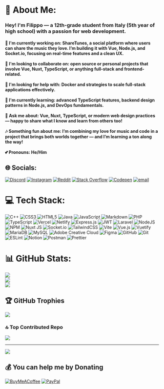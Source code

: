 # 💫 About Me:
### Hey! I'm Filippo — a 12th-grade student from Italy (5th year of high school) with a passion for web development.
#### 🚀 I'm currently working on: ShareTunes, a social platform where users can share the music they love. I’m building it with Vue, Node.js, and Socket.io, focusing on real-time features and a clean UX.<br><br>🤝 I'm looking to collaborate on: open source or personal projects that involve Vue, Nuxt, TypeScript, or anything full-stack and frontend-related.<br><br>🧩 I'm looking for help with: Docker and strategies to scale full-stack applications effectively.<br><br>📘 I'm currently learning: advanced TypeScript features, backend design patterns in Node.js, and DevOps fundamentals.<br><br>💬 Ask me about: Vue, Nuxt, TypeScript, or modern web design practices — happy to share what I know and learn from others too!<br><br>🎶 Something fun about me: I’m combining my love for music and code in a project that brings both worlds together — and I’m learning a ton along the way!<br><br>💕 Pronouns: He/Him


## 🌐 Socials:
[![Discord](https://img.shields.io/badge/Discord-%237289DA.svg?logo=discord&logoColor=white)](https://discord.gg/@pippoxfake) [![Instagram](https://img.shields.io/badge/Instagram-%23E4405F.svg?logo=Instagram&logoColor=white)](https://instagram.com/@_pippoo.o_) [![Reddit](https://img.shields.io/badge/Reddit-%23FF4500.svg?logo=Reddit&logoColor=white)](https://reddit.com/user/pippoxfake) [![Stack Overflow](https://img.shields.io/badge/-Stackoverflow-FE7A16?logo=stack-overflow&logoColor=white)](https://stackoverflow.com/users/pippoxfake) [![Codepen](https://img.shields.io/badge/Codepen-000000?logo=codepen&logoColor=white)](https://codepen.io/pippooo) [![email](https://img.shields.io/badge/Email-D14836?logo=gmail&logoColor=white)](mailto:filippo.crespi@outlook.it) 

# 💻 Tech Stack:
![C++](https://img.shields.io/badge/c++-%2300599C.svg?style=for-the-badge&logo=c%2B%2B&logoColor=white) ![CSS3](https://img.shields.io/badge/css3-%231572B6.svg?style=for-the-badge&logo=css3&logoColor=white) ![HTML5](https://img.shields.io/badge/html5-%23E34F26.svg?style=for-the-badge&logo=html5&logoColor=white) ![Java](https://img.shields.io/badge/java-%23ED8B00.svg?style=for-the-badge&logo=openjdk&logoColor=white) ![JavaScript](https://img.shields.io/badge/javascript-%23323330.svg?style=for-the-badge&logo=javascript&logoColor=%23F7DF1E) ![Markdown](https://img.shields.io/badge/markdown-%23000000.svg?style=for-the-badge&logo=markdown&logoColor=white) ![PHP](https://img.shields.io/badge/php-%23777BB4.svg?style=for-the-badge&logo=php&logoColor=white) ![TypeScript](https://img.shields.io/badge/typescript-%23007ACC.svg?style=for-the-badge&logo=typescript&logoColor=white) ![Vercel](https://img.shields.io/badge/vercel-%23000000.svg?style=for-the-badge&logo=vercel&logoColor=white) ![Netlify](https://img.shields.io/badge/netlify-%23000000.svg?style=for-the-badge&logo=netlify&logoColor=#00C7B7) ![Express.js](https://img.shields.io/badge/express.js-%23404d59.svg?style=for-the-badge&logo=express&logoColor=%2361DAFB) ![JWT](https://img.shields.io/badge/JWT-black?style=for-the-badge&logo=JSON%20web%20tokens) ![Laravel](https://img.shields.io/badge/laravel-%23FF2D20.svg?style=for-the-badge&logo=laravel&logoColor=white) ![NodeJS](https://img.shields.io/badge/node.js-6DA55F?style=for-the-badge&logo=node.js&logoColor=white) ![NPM](https://img.shields.io/badge/NPM-%23CB3837.svg?style=for-the-badge&logo=npm&logoColor=white) ![Nuxt JS](https://img.shields.io/badge/Nuxt-002E3B?style=for-the-badge&logo=nuxt.js&logoColor=#00DC82) ![Socket.io](https://img.shields.io/badge/Socket.io-black?style=for-the-badge&logo=socket.io&badgeColor=010101) ![TailwindCSS](https://img.shields.io/badge/tailwindcss-%2338B2AC.svg?style=for-the-badge&logo=tailwind-css&logoColor=white) ![Vite](https://img.shields.io/badge/vite-%23646CFF.svg?style=for-the-badge&logo=vite&logoColor=white) ![Vue.js](https://img.shields.io/badge/vue.js-%2335495e.svg?style=for-the-badge&logo=vuedotjs&logoColor=%234FC08D) ![Vuetify](https://img.shields.io/badge/Vuetify-1867C0?style=for-the-badge&logo=vuetify&logoColor=AEDDFF) ![MariaDB](https://img.shields.io/badge/MariaDB-003545?style=for-the-badge&logo=mariadb&logoColor=white) ![MySQL](https://img.shields.io/badge/mysql-4479A1.svg?style=for-the-badge&logo=mysql&logoColor=white) ![Adobe Creative Cloud](https://img.shields.io/badge/Adobe%20Creative%20Cloud-DA1F26.svg?style=for-the-badge&logo=Adobe%20Creative%20Cloud&logoColor=white) ![Figma](https://img.shields.io/badge/figma-%23F24E1E.svg?style=for-the-badge&logo=figma&logoColor=white) ![GitHub](https://img.shields.io/badge/github-%23121011.svg?style=for-the-badge&logo=github&logoColor=white) ![Git](https://img.shields.io/badge/git-%23F05033.svg?style=for-the-badge&logo=git&logoColor=white) ![ESLint](https://img.shields.io/badge/ESLint-4B3263?style=for-the-badge&logo=eslint&logoColor=white) ![Notion](https://img.shields.io/badge/Notion-%23000000.svg?style=for-the-badge&logo=notion&logoColor=white) ![Postman](https://img.shields.io/badge/Postman-FF6C37?style=for-the-badge&logo=postman&logoColor=white) ![Prettier](https://img.shields.io/badge/prettier-%23F7B93E.svg?style=for-the-badge&logo=prettier&logoColor=black)
# 📊 GitHub Stats:
![](https://github-readme-stats.vercel.app/api?username=Filippo-Crespi&theme=catppuccin_mocha&hide_border=true&include_all_commits=true&count_private=true)<br/>
![](https://nirzak-streak-stats.vercel.app/?user=Filippo-Crespi&theme=catppuccin_mocha&hide_border=true)<br/>
![](https://github-readme-stats.vercel.app/api/top-langs/?username=Filippo-Crespi&theme=catppuccin_mocha&hide_border=true&include_all_commits=true&count_private=true&layout=compact)

## 🏆 GitHub Trophies
![](https://github-profile-trophy.vercel.app/?username=Filippo-Crespi&theme=catppuccin_mocha&no-frame=true&no-bg=false&margin-w=4)

### 🔝 Top Contributed Repo
![](https://github-contributor-stats.vercel.app/api?username=Filippo-Crespi&limit=5&theme=catppuccin_mocha&combine_all_yearly_contributions=true)

---
[![](https://visitcount.itsvg.in/api?id=Filippo-Crespi&icon=2&color=9)](https://visitcount.itsvg.in)

  ## 💰 You can help me by Donating
  [![BuyMeACoffee](https://img.shields.io/badge/Buy%20Me%20a%20Coffee-ffdd00?style=for-the-badge&logo=buy-me-a-coffee&logoColor=black)](https://buymeacoffee.com/pippoo) [![PayPal](https://img.shields.io/badge/PayPal-00457C?style=for-the-badge&logo=paypal&logoColor=white)](https://paypal.me/@filippocrespi306) 

  
<!-- Proudly created with GPRM ( https://gprm.itsvg.in ) -->
